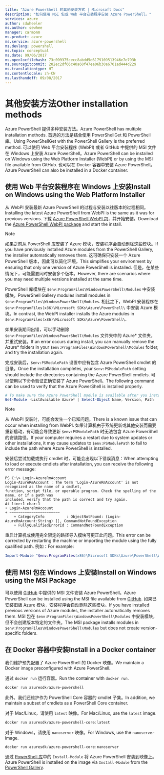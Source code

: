 ```yaml
---
title: "Azure PowerShell 的其他安装方式 | Microsoft Docs"
description: "如何使用 MSI 包或 Web 平台安装程序安装 Azure PowerShell。"
services: azure
author: sdwheeler
ms.author: sewhee
manager: carmonm
ms.product: azure
ms.service: azure-powershell
ms.devlang: powershell
ms.topic: conceptual
ms.date: 09/06/2017
ms.openlocfilehash: 73c099375cecc8abdd5d6179109513946e7e793b
ms.sourcegitcommit: 202ec2df66c40a60f47ea06b30a6701ad444d229
ms.translationtype: HT
ms.contentlocale: zh-CN
ms.lasthandoff: 09/08/2017
---
```

# <a name="other-installation-methods"></a><span data-ttu-id="7730e-103">其他安装方法</span><span class="sxs-lookup"><span data-stu-id="7730e-103">Other installation methods</span></span>

<span data-ttu-id="7730e-104">Azure PowerShell 提供多种安装方法。</span><span class="sxs-lookup"><span data-stu-id="7730e-104">Azure PowerShell has multiple installation methods.</span></span> <span data-ttu-id="7730e-105">首选的方法是结合使用 PowerShellGet 和 PowerShell 库。</span><span class="sxs-lookup"><span data-stu-id="7730e-105">Using PowerShellGet with the PowerShell Gallery is the preferred method.</span></span> <span data-ttu-id="7730e-106">可以使用 Web 平台安装程序 (WebPI) 或者 GitHub 中提供的 MSI 文件在 Windows 上安装 Azure PowerShell。</span><span class="sxs-lookup"><span data-stu-id="7730e-106">Azure PowerShell can be installed on Windows using the Web Platform Installer (WebPI) or by using the MSI file available from GitHub.</span></span> <span data-ttu-id="7730e-107">也可以在 Docker 容器中安装 Azure PowerShell。</span><span class="sxs-lookup"><span data-stu-id="7730e-107">Azure PowerShell can also be installed in a Docker container.</span></span>

## <a name="install-on-windows-using-the-web-platform-installer"></a><span data-ttu-id="7730e-108">使用 Web 平台安装程序在 Windows 上安装</span><span class="sxs-lookup"><span data-stu-id="7730e-108">Install on Windows using the Web Platform Installer</span></span>

<span data-ttu-id="7730e-109">从 WebPI 安装最新 Azure PowerShell 的过程与安装以往版本的过程相同。</span><span class="sxs-lookup"><span data-stu-id="7730e-109">Installing the latest Azure PowerShell from WebPI is the same as it was for previous versions.</span></span>
<span data-ttu-id="7730e-110">下载 [Azure PowerShell WebPI 包](http://aka.ms/webpi-azps)，并开始安装。</span><span class="sxs-lookup"><span data-stu-id="7730e-110">Download the [Azure PowerShell WebPI package](http://aka.ms/webpi-azps) and start the install.</span></span>

> [!NOTE]
> <span data-ttu-id="7730e-111">如果之前从 PowerShell 库安装了 Azure 模块，安装程序会自动删除这些模块。</span><span class="sxs-lookup"><span data-stu-id="7730e-111">If you have previously installed Azure modules from the PowerShell Gallery, the installer automatically removes them.</span></span> <span data-ttu-id="7730e-112">这可确保只安装一个 Azure PowerShell 版本，因此可以简化环境。</span><span class="sxs-lookup"><span data-stu-id="7730e-112">This simplifies your environment by ensuring that only one version of Azure PowerShell is installed.</span></span> <span data-ttu-id="7730e-113">但是，在某些情况下，可能需要同时安装多个版本。</span><span class="sxs-lookup"><span data-stu-id="7730e-113">However, there are scenarios where you may need multiple versions installed at the same time.</span></span>
>
> <span data-ttu-id="7730e-114">PowerShell 库模块在 `$env:ProgramFiles\WindowsPowerShell\Modules` 中安装模块。</span><span class="sxs-lookup"><span data-stu-id="7730e-114">PowerShell Gallery modules install modules in `$env:ProgramFiles\WindowsPowerShell\Modules`.</span></span> <span data-ttu-id="7730e-115">相比之下，WebPI 安装程序在 `$env:ProgramFiles(x86)\Microsoft SDKs\Azure\PowerShell\` 中安装 Azure 模块。</span><span class="sxs-lookup"><span data-stu-id="7730e-115">In contrast, the WebPI installer installs the Azure modules in `$env:ProgramFiles(x86)\Microsoft SDKs\Azure\PowerShell\`.</span></span>
>
> <span data-ttu-id="7730e-116">如果安装期间出错，可以手动删除 `$env:ProgramFiles\WindowsPowerShell\Modules` 文件夹中的 Azure* 文件夹，并重试安装。</span><span class="sxs-lookup"><span data-stu-id="7730e-116">If an error occurs during install, you can manually remove the Azure* folders in your `$env:ProgramFiles\WindowsPowerShell\Modules` folder, and try the installation again.</span></span>

<span data-ttu-id="7730e-117">完成安装后，`$env:PSModulePath` 设置中应有包含 Azure PowerShell cmdlet 的目录。</span><span class="sxs-lookup"><span data-stu-id="7730e-117">Once the installation completes, your `$env:PSModulePath` setting should include the directories containing the Azure PowerShell cmdlets.</span></span> <span data-ttu-id="7730e-118">可以使用以下命令验证正确安装了 Azure PowerShell。</span><span class="sxs-lookup"><span data-stu-id="7730e-118">The following command can be used to verify that the Azure PowerShell is installed properly.</span></span>

```powershell
# To make sure the Azure PowerShell module is available after you install
Get-Module -ListAvailable Azure* | Select-Object Name, Version, Path
```

> [!NOTE]
> <span data-ttu-id="7730e-119">从 WebPI 安装时，可能会发生一个已知问题。</span><span class="sxs-lookup"><span data-stu-id="7730e-119">There is a known issue that can occur when installing from WebPI.</span></span> <span data-ttu-id="7730e-120">如果计算机由于系统更新或其他安装而需要重新启动，有可能会导致更新 `$env:PSModulePath` 时无法包含 Azure PowerShell 的安装路径。</span><span class="sxs-lookup"><span data-stu-id="7730e-120">If your computer requires a restart due to system updates or other installations, it may cause updates to `$env:PSModulePath` to fail to include the path where Azure PowerShell is installed.</span></span>

<span data-ttu-id="7730e-121">安装后尝试加载或执行 cmdlet 时，可能会出现以下错误消息：</span><span class="sxs-lookup"><span data-stu-id="7730e-121">When attempting to load or execute cmdlets after installation, you can receive the following error message:</span></span>

```
PS C:\> Login-AzureRmAccount
Login-AzureRmAccount : The term 'Login-AzureRmAccount' is not recognized as the name of a cmdlet,
function, script file, or operable program. Check the spelling of the name, or if a path was
included, verify that the path is correct and try again.
At line:1 char:1
+ Login-AzureRmAccount
+ ~~~~~~~~~~~~~~~~~~~~~~~
    + CategoryInfo          : ObjectNotFound: (Login-AzureRmAccount:String) [], CommandNotFoundException
    + FullyQualifiedErrorId : CommandNotFoundException
```

<span data-ttu-id="7730e-122">重启计算机或使用完全限定的路径导入模块可更正此问题。</span><span class="sxs-lookup"><span data-stu-id="7730e-122">This error can be corrected by restarting the machine or importing the module using the fully qualified path.</span></span> <span data-ttu-id="7730e-123">例如：</span><span class="sxs-lookup"><span data-stu-id="7730e-123">For example:</span></span>

```powershell
Import-Module "$env:ProgramFiles(x86)\Microsoft SDKs\Azure\PowerShell\AzureRM.psd1"
```

## <a name="install-on-windows-using-the-msi-package"></a><span data-ttu-id="7730e-124">使用 MSI 包在 Windows 上安装</span><span class="sxs-lookup"><span data-stu-id="7730e-124">Install on Windows using the MSI Package</span></span>

<span data-ttu-id="7730e-125">可以使用 [GitHub](https://github.com/Azure/azure-powershell/releases/latest) 中提供的 MSI 文件安装 Azure PowerShell。</span><span class="sxs-lookup"><span data-stu-id="7730e-125">Azure PowerShell can be installed using the MSI file available from [GitHub](https://github.com/Azure/azure-powershell/releases/latest).</span></span> <span data-ttu-id="7730e-126">如果已安装旧版 Azure 模块，安装程序会自动删除这些模块。</span><span class="sxs-lookup"><span data-stu-id="7730e-126">If you have installed previous versions of Azure modules, the installer automatically removes them.</span></span> <span data-ttu-id="7730e-127">MSI 包在 `$env:ProgramFiles\WindowsPowerShell\Modules` 中安装模块，但不会创建版本特定的文件夹。</span><span class="sxs-lookup"><span data-stu-id="7730e-127">The MSI package installs modules in `$env:ProgramFiles\WindowsPowerShell\Modules` but does not create version-specific folders.</span></span>

## <a name="install-in-a-docker-container"></a><span data-ttu-id="7730e-128">在 Docker 容器中安装</span><span class="sxs-lookup"><span data-stu-id="7730e-128">Install in a Docker container</span></span>

<span data-ttu-id="7730e-129">我们维护预先配置了 Azure PowerShell 的 Docker 映像。</span><span class="sxs-lookup"><span data-stu-id="7730e-129">We maintain a Docker image preconfigured with Azure PowerShell.</span></span>

<span data-ttu-id="7730e-130">通过 `docker run` 运行容器。</span><span class="sxs-lookup"><span data-stu-id="7730e-130">Run the container with `docker run`.</span></span>

```powershell
docker run azuresdk/azure-powershell
```

<span data-ttu-id="7730e-131">此外，我们还维护作为 PowerShell Core 容器的 cmdlet 子集。</span><span class="sxs-lookup"><span data-stu-id="7730e-131">In addition, we maintain a subset of cmdlets as a PowerShell Core container.</span></span>

<span data-ttu-id="7730e-132">对于 Mac/Linux，请使用 `latest` 映像。</span><span class="sxs-lookup"><span data-stu-id="7730e-132">For Mac/Linux, use the `latest` image.</span></span>

```bash
docker run azuresdk/azure-powershell-core:latest
```

<span data-ttu-id="7730e-133">对于 Windows，请使用 `nanoserver` 映像。</span><span class="sxs-lookup"><span data-stu-id="7730e-133">For Windows, use the `nanoserver` image.</span></span>

```powershell
docker run azuresdk/azure-powershell-core:nanoserver
```

<span data-ttu-id="7730e-134">通过 [PowerShell 库](https://www.powershellgallery.com/)中的 `Install-Module` 将 Azure PowerShell 安装到映像上。</span><span class="sxs-lookup"><span data-stu-id="7730e-134">Azure PowerShell is installed on the image via `Install-Module` from the [PowerShell Gallery](https://www.powershellgallery.com/).</span></span>